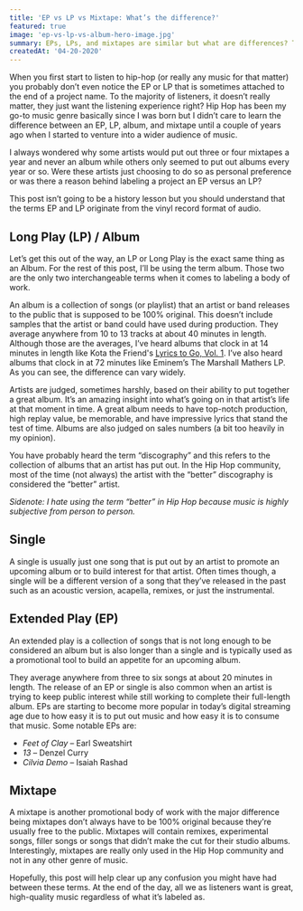 ```yaml
---
title: 'EP vs LP vs Mixtape: What’s the difference?'
featured: true
image: 'ep-vs-lp-vs-album-hero-image.jpg'
summary: EPs, LPs, and mixtapes are similar but what are differences? This post will break that down so you can finally understand the common traits they share.
createdAt: '04-20-2020'
---
```


When you first start to listen to hip-hop (or really any music for that matter) you probably don’t even notice the EP or LP that is sometimes attached to the end of a project name. To the majority of listeners, it doesn’t really matter, they just want the listening experience right? Hip Hop has been my go-to music genre basically since I was born but I didn’t care to learn the difference between an EP, LP, album, and mixtape until a couple of years ago when I started to venture into a wider audience of music.

I always wondered why some artists would put out three or four mixtapes a year and never an album while others only seemed to put out albums every year or so. Were these artists just choosing to do so as personal preference or was there a reason behind labeling a project an EP versus an LP?

This post isn’t going to be a history lesson but you should understand that the terms EP and LP originate from the vinyl record format of audio.

## Long Play (LP) / Album

Let’s get this out of the way, an LP or Long Play is the exact same thing as an Album. For the rest of this post, I’ll be using the term album. Those two are the only two interchangeable terms when it comes to labeling a body of work.

An album is a collection of songs (or playlist) that an artist or band releases to the public that is supposed to be 100% original. This doesn’t include samples that the artist or band could have used during production. They average anywhere from 10 to 13 tracks at about 40 minutes in length. Although those are the averages, I’ve heard albums that clock in at 14 minutes in length like Kota the Friend's [Lyrics to Go, Vol. 1](/reviews/kota-the-friend-lyrics-to-go-volume-one). I’ve also heard albums that clock in at 72 minutes like Eminem’s The Marshall Mathers LP. As you can see, the difference can vary widely.

Artists are judged, sometimes harshly, based on their ability to put together a great album. It’s an amazing insight into what’s going on in that artist’s life at that moment in time. A great album needs to have top-notch production, high replay value, be memorable, and have impressive lyrics that stand the test of time. Albums are also judged on sales numbers (a bit too heavily in my opinion).

You have probably heard the term “discography” and this refers to the collection of albums that an artist has put out. In the Hip Hop community, most of the time (not always) the artist with the “better” discography is considered the “better” artist.

_Sidenote: I hate using the term “better” in Hip Hop because music is highly subjective from person to person._

## Single

A single is usually just one song that is put out by an artist to promote an upcoming album or to build interest for that artist. Often times though, a single will be a different version of a song that they’ve released in the past such as an acoustic version, acapella, remixes, or just the instrumental.

## Extended Play (EP)

An extended play is a collection of songs that is not long enough to be considered an album but is also longer than a single and is typically used as a promotional tool to build an appetite for an upcoming album.

They average anywhere from three to six songs at about 20 minutes in length. The release of an EP or single is also common when an artist is trying to keep public interest while still working to complete their full-length album. EPs are starting to become more popular in today’s digital streaming age due to how easy it is to put out music and how easy it is to consume that music. Some notable EPs are:

- _Feet of Clay_ – Earl Sweatshirt
- _13_ – Denzel Curry
- _Cilvia Demo_ – Isaiah Rashad

## Mixtape

A mixtape is another promotional body of work with the major difference being mixtapes don’t always have to be 100% original because they’re usually free to the public. Mixtapes will contain remixes, experimental songs, filler songs or songs that didn’t make the cut for their studio albums. Interestingly, mixtapes are really only used in the Hip Hop community and not in any other genre of music.

Hopefully, this post will help clear up any confusion you might have had between these terms. At the end of the day, all we as listeners want is great, high-quality music regardless of what it’s labeled as.
